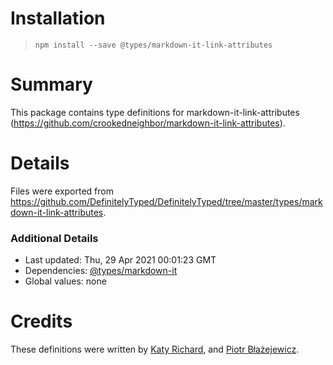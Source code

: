 # Installation
> `npm install --save @types/markdown-it-link-attributes`

# Summary
This package contains type definitions for markdown-it-link-attributes (https://github.com/crookedneighbor/markdown-it-link-attributes).

# Details
Files were exported from https://github.com/DefinitelyTyped/DefinitelyTyped/tree/master/types/markdown-it-link-attributes.

### Additional Details
 * Last updated: Thu, 29 Apr 2021 00:01:23 GMT
 * Dependencies: [@types/markdown-it](https://npmjs.com/package/@types/markdown-it)
 * Global values: none

# Credits
These definitions were written by [Katy Richard](https://github.com/cowpewter), and [Piotr Błażejewicz](https://github.com/peterblazejewicz).
